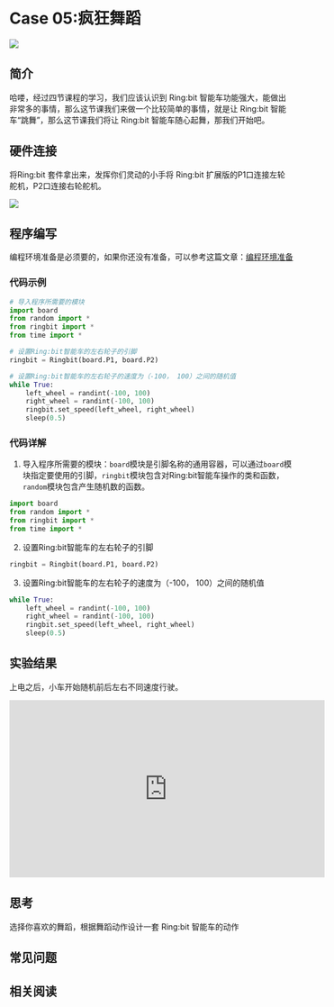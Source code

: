# Case 05:疯狂舞蹈


![](https://wiki-media-ef.oss-cn-hongkong.aliyuncs.com/docs/pico/picoed/picoed-smart-car/picoed-ringbit-car-v2/images/case05.png)

## 简介
哈喽，经过四节课程的学习，我们应该认识到 Ring:bit 智能车功能强大，能做出非常多的事情，那么这节课我们来做一个比较简单的事情，就是让 Ring:bit 智能车“跳舞”，那么这节课我们将让 Ring:bit 智能车随心起舞，那我们开始吧。  
## 硬件连接
将Ring:bit 套件拿出来，发挥你们灵动的小手将 Ring:bit 扩展版的P1口连接左轮舵机，P2口连接右轮舵机。  

![](https://wiki-media-ef.oss-cn-hongkong.aliyuncs.com/docs/pico/picoed/picoed-smart-car/picoed-ringbit-car-v2/images/case.png)

## 程序编写
编程环境准备是必须要的，如果你还没有准备，可以参考这篇文章：[编程环境准备](https://www.yuque.com/elecfreaks-learn/picoed/gxro38)
### 代码示例
```python
# 导入程序所需要的模块
import board
from random import *
from ringbit import *
from time import *

# 设置Ring:bit智能车的左右轮子的引脚
ringbit = Ringbit(board.P1, board.P2)

# 设置Ring:bit智能车的左右轮子的速度为（-100， 100）之间的随机值
while True:
    left_wheel = randint(-100, 100)
    right_wheel = randint(-100, 100)
    ringbit.set_speed(left_wheel, right_wheel)
    sleep(0.5)
```
### 代码详解

1. 导入程序所需要的模块：`board`模块是引脚名称的通用容器，可以通过`board`模块指定要使用的引脚，`ringbit`模块包含对Ring:bit智能车操作的类和函数，`random`模块包含产生随机数的函数。
```python
import board
from random import *
from ringbit import *
from time import *
```

2. 设置Ring:bit智能车的左右轮子的引脚
```python
ringbit = Ringbit(board.P1, board.P2)
```

3. 设置Ring:bit智能车的左右轮子的速度为（-100， 100）之间的随机值
```python
while True:
    left_wheel = randint(-100, 100)
    right_wheel = randint(-100, 100)
    ringbit.set_speed(left_wheel, right_wheel)
    sleep(0.5)
```
## 实验结果
上电之后，小车开始随机前后左右不同速度行驶。

<iframe width="560" height="315" src="https://www.youtube.com/embed/-gWBk3IHrqg" title="YouTube video player" frameborder="0" allow="accelerometer; autoplay; clipboard-write; encrypted-media; gyroscope; picture-in-picture" allowfullscreen></iframe>

## 思考
选择你喜欢的舞蹈，根据舞蹈动作设计一套 Ring:bit 智能车的动作
## 常见问题
## 相关阅读
